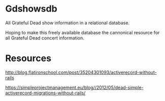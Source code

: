 # Gdshowsdb

All Grateful Dead show information in a relational database.

Hoping to make this freely available database the cannonical resource for all Grateful Dead concert information.

# Resources

http://blog.flatironschool.com/post/35204301093/activerecord-without-rails

https://simpleprojectmanagement.eu/blog//2012/05/dead-simple-activerecord-migrations-without-rails/